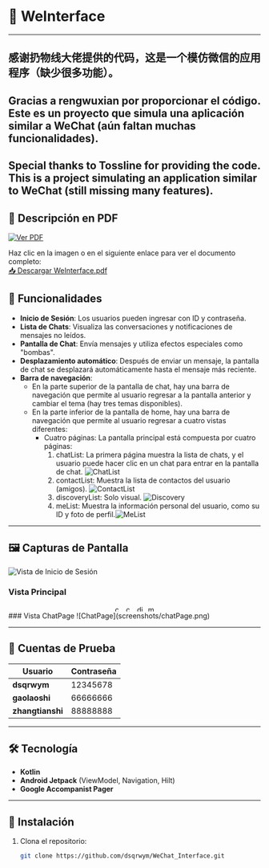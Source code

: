 # 🌟 WeInterface
---
**感谢扔物线大佬提供的代码，这是一个模仿微信的应用程序（缺少很多功能）。**
---
**Gracias a rengwuxian por proporcionar el código.** 
Este es un proyecto que simula una aplicación similar a WeChat (aún faltan muchas funcionalidades).
---
**Special thanks to Tossline for providing the code.**
This is a project simulating an application similar to WeChat (still missing many features). 
---

## 📄 Descripción en PDF

[![Ver PDF](assets/pdf_preview.png)](assets/Descripcion.pdf)

Haz clic en la imagen o en el siguiente enlace para ver el documento completo:  
[📥 Descargar WeInterface.pdf](assets/Descripcion.pdf)


## 📖 Funcionalidades
- **Inicio de Sesión**: Los usuarios pueden ingresar con ID y contraseña.
- **Lista de Chats**: Visualiza las conversaciones y notificaciones de mensajes no leídos.
- **Pantalla de Chat**: Envía mensajes y utiliza efectos especiales como "bombas".
- **Desplazamiento automático**: Después de enviar un mensaje, la pantalla de chat se 
desplazará automáticamente hasta el mensaje más reciente.
- **Barra de navegación**:
  + En la parte superior de la pantalla de chat, hay una barra de 
    navegación que permite al usuario regresar a la pantalla anterior y cambiar el tema (hay 
    tres temas disponibles).
  + En la parte inferior de la pantalla de home, hay una barra de
    navegación que permite al usuario regresar a cuatro vistas diferentes:
      * Cuatro páginas: La pantalla principal está compuesta por cuatro páginas: 
          1. chatList: La primera página muestra la lista de chats, y el usuario puede hacer clic en un chat para entrar en la pantalla de chat. ![ChatList](screenshots/chatList.png)
          2. contactList: Muestra la lista de contactos del usuario (amigos). ![ContactList](screenshots/contactList.png)
          3. discoveryList: Solo visual. ![Discovery](screenshots/discoveryList.png)
          4. meList: Muestra la información personal del usuario, como su ID y foto de perfil.![MeList](screenshots/meList.png)
---

## 🖼️ Capturas de Pantalla
![Vista de Inicio de Sesión](screenshots/login.png)
### Vista Principal
<div style="display: flex; flex-wrap: wrap; gap: 10px; justify-content: center;">
  <img src="screenshots/chatList.png" alt="chatList" width="12vw"/>
  <img src="screenshots/contactList.png" alt="contactList" width="12vw"/>
  <img src="screenshots/discoveryList.png" alt="discoveryList" width="12vw"/>
  <img src="screenshots/meList.png" alt="meList" width="12vw"/>
</div>
### Vista ChatPage
![ChatPage](screenshots/chatPage.png)

---

## 👥 Cuentas de Prueba

| Usuario          | Contraseña   |
|------------------|--------------|
| **dsqrwym**      | 12345678     |
| **gaolaoshi**    | 66666666     |
| **zhangtianshi** | 88888888     |

---

## 🛠️ Tecnología
- **Kotlin**
- **Android Jetpack** (ViewModel, Navigation, Hilt)
- **Google Accompanist Pager**

---
## 🚀 Instalación
1. Clona el repositorio:
   ```bash
   git clone https://github.com/dsqrwym/WeChat_Interface.git
